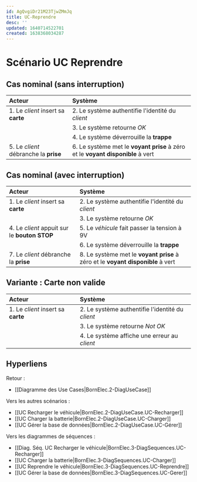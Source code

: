 ```yaml
---
id: AgQvgiDr21M23TjwZMmJq
title: UC-Reprendre
desc: ''
updated: 1640714522701
created: 1638368034287
---
```


# Scénario UC Reprendre

## Cas nominal (sans interruption)

|Acteur|Système|
|:---|:---|
|1. Le _client_ insert sa **carte** |2. Le système authentifie l'identité du _client_ |
||3. Le système retourne _OK_ |
||4. Le système déverrouille la **trappe** |
|5. Le _client_ débranche la **prise** |6. Le système met le **voyant prise** à zéro et le **voyant disponible** à vert |

## Cas nominal (avec interruption)

|Acteur|Système|
|:---|:---|
|1. Le _client_ insert sa **carte** |2. Le système authentifie l'identité du _client_ |
||3. Le système retourne _OK_ |
|4. Le _client_ appuit sur le **bouton STOP** |5. Le _véhicule_ fait passer la tension à 9V  |
||6. Le système déverrouille la **trappe** |
|7. Le _client_ débranche la **prise** |8. Le système met le **voyant prise** à zéro et le **voyant disponible** à vert |

## Variante : Carte non valide

|Acteur|Système|
|:---|:---|
|1. Le _client_ insert sa **carte** |2. Le système authentifie l'identité du _client_ |
||3. Le système retourne _Not OK_ |
||4. Le système affiche une erreur au _client_ |

## Hyperliens 

Retour :
- [[Diagramme des Use Cases|BornElec.2-DiagUseCase]]

Vers les autres scénarios :
- [[UC Recharger le véhicule|BornElec.2-DiagUseCase.UC-Recharger]]
- [[UC Charger la batterie|BornElec.2-DiagUseCase.UC-Charger]]
- [[UC Gérer la base de données|BornElec.2-DiagUseCase.UC-Gérer]]

Vers les diagrammes de séquences :
- [[Diag. Séq. UC Recharger le véhicule|BornElec.3-DiagSequences.UC-Recharger]]
- [[UC Charger la batterie|BornElec.3-DiagSequences.UC-Charger]]
- [[UC Reprendre le véhicule|BornElec.3-DiagSequences.UC-Reprendre]]
- [[UC Gérer la base de données|BornElec.3-DiagSequences.UC-Gerer]]